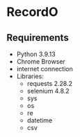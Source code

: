 # RecordO

## Requirements
* Python 3.9.13
* Chrome Browser
* internet connection
* Libraries:
	*  requests 2.28.2
	*  selenium 4.8.2
	*  sys
	*  os
	*  re
	*  datetime
	*  csv